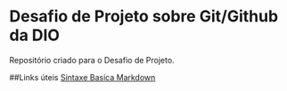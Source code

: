# Desafio de Projeto sobre Git/Github da DIO
Repositório criado para o Desafio de Projeto.

##Links úteis
[Sintaxe Basica Markdown](https://www.markdownguide.org/basic-syntax/)
